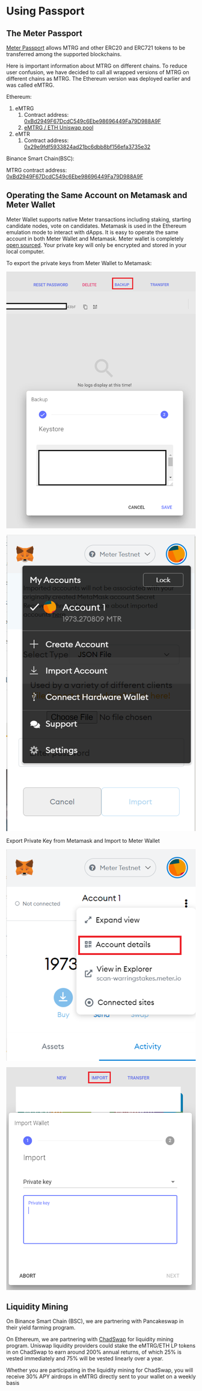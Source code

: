 # Using Passport

## The Meter Passport

[Meter Passport](https://passport.meter.io) allows MTRG and other ERC20 and ERC721 tokens to be transferred among the supported blockchains. 

Here is important information about MTRG on different chains.  To reduce user confusion, we have decided to call all wrapped versions of MTRG on different chains as MTRG.  The Ethereum version was deployed earlier and was called eMTRG.

Ethereum:

1. eMTRG
   1. Contract address: [0xBd2949F67DcdC549c6Ebe98696449Fa79D988A9F](https://etherscan.io/token/0xBd2949F67DcdC549c6Ebe98696449Fa79D988A9F)
   2. [eMTRG / ETH Uniswap pool](https://uniswap.info/pair/0x837f68d11cd15e8ab10dd5f3f210516f2cf2bcfb)
2. eMTR
   1. Contract address: [0x29e9fdf5933824ad21bc6dbb8bf156efa3735e32](https://etherscan.io/token/0x29e9fdf5933824ad21bc6dbb8bf156efa3735e32)

Binance Smart Chain\(BSC\):

MTRG contract address: [0xBd2949F67DcdC549c6Ebe98696449Fa79D988A9F](https://etherscan.io/token/0xBd2949F67DcdC549c6Ebe98696449Fa79D988A9F)

## Operating the Same Account on Metamask and Meter Wallet

Meter Wallet supports native Meter transactions including staking, starting candidate nodes, vote on candidates.  Metamask is used in the Ethereum emulation mode to interact with dApps.  It is easy to operate the same account in both Meter Wallet and Metamask.  Meter wallet is completely [open sourced](https://github.com/meterio/meter-wallet).  Your private key will only be encrypted and stored in your local computer.

To export the private keys from Meter Wallet to Metamask:

![Backup Keystore into a .json file from MeterWallet](../.gitbook/assets/image%20%2811%29.png)

![Import the .json file into Metamask](../.gitbook/assets/image%20%2810%29.png)

Export Private Key from Metamask and Import to Meter Wallet

![Export Private Key from Account details in Metamask](../.gitbook/assets/image%20%2812%29.png)

![Import Metamask Private Key to Meterwallet](../.gitbook/assets/image%20%289%29.png)



## Liquidity Mining

On Binance Smart Chain \(BSC\), we are partnering with Pancakeswap in their yield farming program. 

On Ethereum, we are partnering with [ChadSwap](https://chadswap.finance) for liquidity mining program. Uniswap liquidity providers could stake the eMTRG/ETH LP tokens in on ChadSwap to earn around 200% annual returns, of which 25% is vested immediately and 75% will be vested linearly over a year.

Whether you are participating in the liquidity mining for ChadSwap, you will receive 30% APY airdrops in eMTRG directly sent to your wallet on a weekly basis

